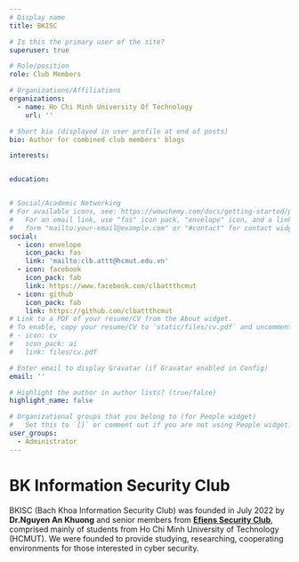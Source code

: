 ```yaml
---
# Display name
title: BKISC

# Is this the primary user of the site?
superuser: true

# Role/position
role: Club Members

# Organizations/Affiliations
organizations:
  - name: Ho Chi Minh University Of Technology
    url: ''

# Short bio (displayed in user profile at end of posts)
bio: Author for combined club members' blogs

interests:


education:


# Social/Academic Networking
# For available icons, see: https://wowchemy.com/docs/getting-started/page-builder/#icons
#   For an email link, use "fas" icon pack, "envelope" icon, and a link in the
#   form "mailto:your-email@example.com" or "#contact" for contact widget.
social:
  - icon: envelope
    icon_pack: fas
    link: 'mailto:clb.attt@hcmut.edu.vn'
  - icon: facebook
    icon_pack: fab
    link: https://www.facebook.com/clbattthcmut
  - icon: github
    icon_pack: fab
    link: https://github.com/clbattthcmut
# Link to a PDF of your resume/CV from the About widget.
# To enable, copy your resume/CV to `static/files/cv.pdf` and uncomment the lines below.
# - icon: cv
#   icon_pack: ai
#   link: files/cv.pdf

# Enter email to display Gravatar (if Gravatar enabled in Config)
email: ''

# Highlight the author in author lists? (true/false)
highlight_name: false

# Organizational groups that you belong to (for People widget)
#   Set this to `[]` or comment out if you are not using People widget.
user_groups:
  - Administrator
---
```

<h1>BK Information Security Club</h1>

BKISC (Bach Khoa Information Security Club) was founded in July 2022 by **Dr.Nguyen An Khuong** and senior members from [**Efiens Security Club**](https://efiens.com/), comprised mainly of students from Ho Chi Minh University of Technology (HCMUT). We were founded to provide studying, researching, cooperating environments for those interested in cyber security.